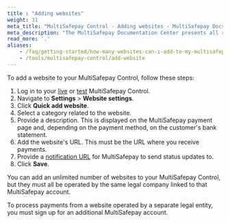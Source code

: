```yaml
---
title : "Adding websites"
weight: 31
meta_title: "MultiSafepay Control - Adding websites - MultiSafepay Docs"
meta_description: "The MultiSafepay Documentation Center presents all relevant information about our Plugins and API. You can also find support pages for payment methods, tools and general questions as well as the contact details of our Support and Integration Teams."
read_more: '.'
aliases:
    - /faq/getting-started/how-many-websites-can-i-add-to-my-multisafepay-account/
    - /tools/multisafepay-control/add-website
---
```


To add a website to your MultiSafepay Control, follow these steps:

1. Log in to your [live](https://merchant.multisafepay.com) or [test](https://testmerchant.multisafepay.com) MultiSafepay Control.
2. Navigate to **Settings** > **Website settings**.
3. Click **Quick add website**.
4. Select a category related to the website.
5. Provide a description. This is displayed on the MultiSafepay payment page and, depending on the payment method, on the customer's bank statement.
6. Add the website's URL. This must be the URL where you receive payments.
7. Provide a [notification URL](/faq/api/how-does-the-notification-url-work) for MultiSafepay to send status updates to.
8. Click **Save**.

You can add an unlimited number of websites to your MultiSafepay Control, but they must all be operated by the same legal company linked to that MultiSafepay account.

To process payments from a website operated by a separate legal entity, you must sign up for an additional MultiSafepay account.
